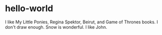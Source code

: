 # hello-world
I like My Little Ponies, Regina Spektor, Beirut, and Game of Thrones books. I don't draw enough. 
Snow is wonderful.
I like John.
